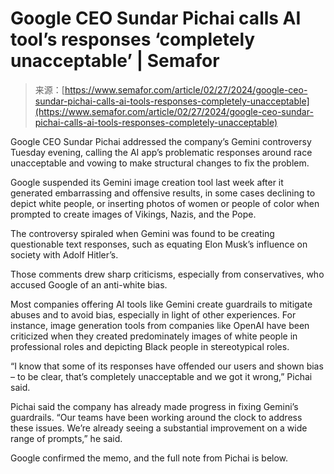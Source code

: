 <!--yml
category: 未分类
date: 2024-05-29 13:27:42
-->

# Google CEO Sundar Pichai calls AI tool’s responses ‘completely unacceptable’ | Semafor

> 来源：[https://www.semafor.com/article/02/27/2024/google-ceo-sundar-pichai-calls-ai-tools-responses-completely-unacceptable](https://www.semafor.com/article/02/27/2024/google-ceo-sundar-pichai-calls-ai-tools-responses-completely-unacceptable)

Google CEO Sundar Pichai addressed the company’s Gemini controversy Tuesday evening, calling the AI app’s problematic responses around race unacceptable and vowing to make structural changes to fix the problem.

Google suspended its Gemini image creation tool last week after it generated embarrassing and offensive results, in some cases declining to depict white people, or inserting photos of women or people of color when prompted to create images of Vikings, Nazis, and the Pope.

The controversy spiraled when Gemini was found to be creating questionable text responses, such as equating Elon Musk’s influence on society with Adolf Hitler’s.

Those comments drew sharp criticisms, especially from conservatives, who accused Google of an anti-white bias.

Most companies offering AI tools like Gemini create guardrails to mitigate abuses and to avoid bias, especially in light of other experiences. For instance, image generation tools from companies like OpenAI have been criticized when they created predominately images of white people in professional roles and depicting Black people in stereotypical roles.

“I know that some of its responses have offended our users and shown bias – to be clear, that’s completely unacceptable and we got it wrong,” Pichai said.

Pichai said the company has already made progress in fixing Gemini’s guardrails. “Our teams have been working around the clock to address these issues. We’re already seeing a substantial improvement on a wide range of prompts,” he said.

Google confirmed the memo, and the full note from Pichai is below.